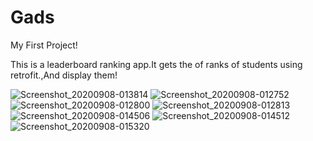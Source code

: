 # Gads
My First Project!

This is a leaderboard ranking app.It gets the of ranks of students using retrofit.,And display them!

![Screenshot_20200908-013814](https://user-images.githubusercontent.com/55124189/92423142-e2d34c00-f11f-11ea-9539-7d25dfe52c35.png)
![Screenshot_20200908-012752](https://user-images.githubusercontent.com/55124189/92422244-73a82880-f11c-11ea-9ae1-d25156e9f96b.png)
![Screenshot_20200908-012800](https://user-images.githubusercontent.com/55124189/92422267-8f133380-f11c-11ea-90a3-4f5fd672c5b3.png)
![Screenshot_20200908-012813](https://user-images.githubusercontent.com/55124189/92422297-a6eab780-f11c-11ea-99e5-07de529b7ba1.png)
![Screenshot_20200908-014506](https://user-images.githubusercontent.com/55124189/92422387-1365b680-f11d-11ea-956a-99c410c9d2d8.png)
![Screenshot_20200908-014512](https://user-images.githubusercontent.com/55124189/92422470-76574d80-f11d-11ea-86cc-abf0a7d56e80.png)
![Screenshot_20200908-015320](https://user-images.githubusercontent.com/55124189/92422694-30e75000-f11e-11ea-9cc7-41a55e375f25.png)

